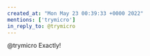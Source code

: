 ```yaml
---
created_at: "Mon May 23 00:39:33 +0000 2022"
mentions: ['trymicro']
in_reply_to: @trymicro
---
```


@trymicro Exactly!